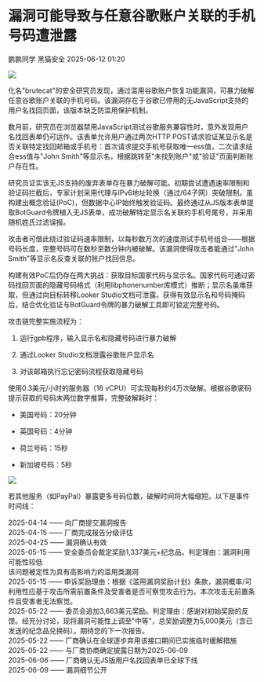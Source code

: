 #  漏洞可能导致与任意谷歌账户关联的手机号码遭泄露  
鹏鹏同学  黑猫安全   2025-06-12 01:20  
  
![](https://mmbiz.qpic.cn/sz_mmbiz_png/8dBEfDPEceibIHGEHhMzClCFv0WQBE8TG10weww9MF6lfknNKfJibTTIHy00AibRQZIKP1nGIdsxJCB5q3H7sZjlQ/640?wx_fmt=png&from=appmsg "")  
  
化名"brutecat"的安全研究员发现，通过滥用谷歌账户恢复功能漏洞，可暴力破解任意谷歌账户关联的手机号码。该漏洞存在于谷歌已停用的无JavaScript支持的用户名找回页面，该版本缺乏防滥用保护机制。  
  
数月前，研究员在浏览器禁用JavaScript测试谷歌服务兼容性时，意外发现用户名找回表单仍可运作。该表单允许用户通过两次HTTP POST请求验证某显示名是否关联特定找回邮箱或手机号：首次请求提交手机号获取唯一ess值，二次请求结合ess值与"John Smith"等显示名，根据跳转至"未找到账户"或"验证"页面判断账户存在性。  
  
研究员证实该无JS支持的废弃表单存在暴力破解可能。初期尝试遭遇速率限制和验证码拦截后，专家计划采用代理与IPv6地址轮换（通过/64子网）突破限制。虽构建出概念验证(PoC)，但数据中心IP始终触发验证码。最终通过从JS版本表单提取BotGuard令牌植入无JS表单，成功破解特定显示名关联的手机号尾号，并采用随机姓氏过滤误报。  
  
攻击者可借此绕过验证码速率限制，以每秒数万次的速度测试手机号组合——根据号码长度，完整号码可在数秒至数分钟内被破解。该漏洞使得攻击者能通过"John Smith"等显示名反查关联的账户找回信息。  
  
构建有效PoC后仍存在两大挑战：获取目标国家代码与显示名。国家代码可通过密码找回页面的隐藏号码格式（利用libphonenumber库模式）推断；显示名虽难获取，但通过向目标转移Looker Studio文档可泄露。获得有效显示名和号码掩码后，结合优化验证与BotGuard令牌的暴力破解工具即可锁定完整号码。  
  
攻击链完整实施流程为：  
1. 运行gpb程序，输入显示名和隐藏号码进行暴力破解  
  
1. 通过Looker Studio文档泄露谷歌账户显示名  
  
1. 对该邮箱执行忘记密码流程获取隐藏号码  
  
使用0.3美元/小时的服务器（16 vCPU）可实现每秒约4万次破解。根据谷歌密码提示获取的号码末两位数字推算，完整破解耗时：  
- 美国号码：20分钟  
  
- 英国号码：4分钟  
  
- 荷兰号码：15秒  
  
- 新加坡号码：5秒  
  
![](https://mmbiz.qpic.cn/sz_mmbiz_png/8dBEfDPEceibIHGEHhMzClCFv0WQBE8TGkl5Tvlu7qhaicR4bJ5B5n1wzJR0uiack5G7KicicRCxHkQKPPKsanC39kA/640?wx_fmt=png&from=appmsg "")  
  
若其他服务（如PayPal）暴露更多号码位数，破解时间将大幅缩短。以下是事件时间线：  
  
2025-04-14 —— 向厂商提交漏洞报告  
2025-04-15 —— 厂商完成报告分级评估  
2025-04-25 —— 漏洞确认有效  
2025-05-15 —— 安全委员会裁定奖励1,337美元+纪念品。判定理由：漏洞利用可能性较低  
该问题被定性为具有高影响力的滥用类漏洞  
2025-05-15 —— 申诉奖励理由：根据《滥用漏洞奖励计划》条款，漏洞概率/可利用性应基于攻击所需前置条件及受害者是否可察觉攻击行为。本次攻击无前置条件且受害者无法察觉。  
2025-05-22 —— 委员会追加3,663美元奖励。判定理由：感谢对初始奖励的反馈。经充分讨论，现将漏洞可能性上调至"中等"，总奖励调整为5,000美元（含已发送的纪念品兑换码）。期待您的下一次报告。  
2025-05-22 —— 厂商确认在全球逐步弃用该接口期间已实施临时缓解措施  
2025-05-22 —— 与厂商协商确定披露日期为2025-06-09  
2025-06-06 —— 厂商确认无JS版用户名找回表单已全球下线  
2025-06-09 —— 漏洞细节公开  
  
  
